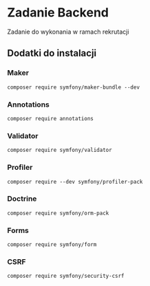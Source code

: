 # Zadanie Backend

Zadanie do wykonania w ramach rekrutacji

## Dodatki do instalacji

### Maker

```
composer require symfony/maker-bundle --dev
```

### Annotations

```
composer require annotations
```

### Validator

```
composer require symfony/validator
```

### Profiler

```
composer require --dev symfony/profiler-pack
```

### Doctrine

```
composer require symfony/orm-pack
```

### Forms

```
composer require symfony/form
```

### CSRF

```
composer require symfony/security-csrf
```
